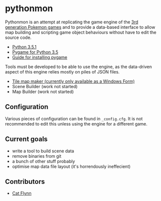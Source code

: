 # pythonmon

Pythonmon is an attempt at replicating the game engine of the [3rd generation Pokemon games](http://pokemon.wikia.com/wiki/Generation_III) and to provide a data-based interface to allow map building and scripting game object behaviours without have to edit the source code.

* [Python 3.5.1](https://www.python.org/downloads/)
* [Pygame for Python 3.5](http://www.lfd.uci.edu/~gohlke/pythonlibs/#pygame)
* [Guide for installing pygame](https://skellykiernan.wordpress.com/2015/01/04/python-pygame-install/)

Tools must be developed to be able to use the engine, as the data-driven aspect of this engine relies mostly on piles of JSON files.

* [Tile map maker (currently only available as a Windows Form)](https://github.com/monodokimes/pythonmontilemapmaker)
* Scene Builder (work not started)
* Map Builder (work not started)

## Configuration

Various pieces of configuration can be found in `_config.cfg`. It is not recommended to edit this unless using the engine for a different game.

## Current goals

* write a tool to build scene data
* remove binaries from git
* a bunch of other stuff probably
* optimise map data file layout (it's horrendously ineffecient)

## Contributors

* [Cat Flynn](https://github.com/monodokimes)
